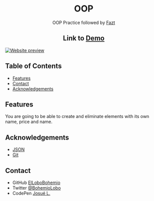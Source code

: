 <!-- Please update value in the {}  -->

<h1 align="center">OOP</h1>

<div align="center">
  OOP Practice followed by <a href="https://www.youtube.com/watch?v=nqre9kKFRpc" target="_blank">Fazt</a>
</div>

<h2 align="center">Link to <a href="https://codepen.io/bohemiolobo/full/ZEearNV" target="_blank">Demo</a></h2>

<a href="https://codepen.io/bohemiolobo/full/ZEearNV" target="_blank"><img src="https://i.postimg.cc/T2VRmg9Q/3.png" alt="Website preview"></a>

<!-- TABLE OF CONTENTS -->

## Table of Contents

- [Features](#features)
- [Contact](#contact)
- [Acknowledgements](#acknowledgements)

## Features

<!-- List the features of your application or follow the template. Don't share the figma file here :) -->

You are going to be able to create and eliminate elements with its own name, price and name.

## Acknowledgements

<!-- This section should list any articles or add-ons/plugins that helps you to complete the project. This is optional but it will help you in the future. For exmpale -->

- [JSON](https://www.json.org/json-en.html)
- [Git](https://git-scm.com/)

## Contact

- GitHub [ElLoboBohemio](https://{github.com/ElLoboBohemio})
- Twitter [@BohemioLobo](https://{twitter.com/BohemioLobo})
- CodePen [Josué L.](https://{codepen.io/bohemiolobo})
